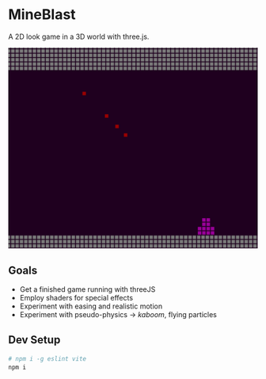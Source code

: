 # MineBlast

A 2D look game in a 3D world with three.js.

![Screenshot](docs/screen1.png)

## Goals

- Get a finished game running with threeJS
- Employ shaders for special effects
- Experiment with easing and realistic motion
- Experiment with pseudo-physics -> _kaboom_, flying particles

## Dev Setup

```bash
# npm i -g eslint vite
npm i
```
